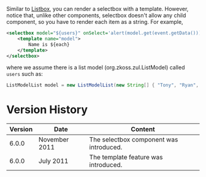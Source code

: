Similar to
[Listbox](ZK_Developer's_Reference/MVC/View/Template/Listbox_Template),
you can render a selectbox with a template. However, notice that, unlike
other components, selectbox doesn't allow any child component, so you
have to render each item as a string. For example,

``` xml
<selectbox model="${users}" onSelect='alert(model.get(event.getData()));'>
    <template name="model">
        Name is ${each}
    </template>
</selectbox>
```

where we assume there is a list model
(<javadoc>org.zkoss.zul.ListModel</javadoc>) called `users` such as:

``` java
ListModelList model = new ListModelList(new String[] { "Tony", "Ryan", "Jumper", "Wing", "Sam" });
```

# Version History

| Version | Date          | Content                                 |
|---------|---------------|-----------------------------------------|
| 6.0.0   | November 2011 | The selectbox component was introduced. |
| 6.0.0   | July 2011     | The template feature was introduced.    |
